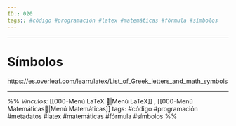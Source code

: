 ```yaml
---
ID:: 020
tags:: #código #programación #latex #matemáticas #fórmula #símbolos
---
```

___
# Símbolos
https://es.overleaf.com/learn/latex/List_of_Greek_letters_and_math_symbols




___
%%
*Vínculos:*
[[000-Menú LaTeX 📃|Menú LaTeX]] , [[000-Menú Matemáticas📃|Menú Matemáticas]]
tags: #código #programación #metadatos #latex #matemáticas #fórmula #símbolos
%%
